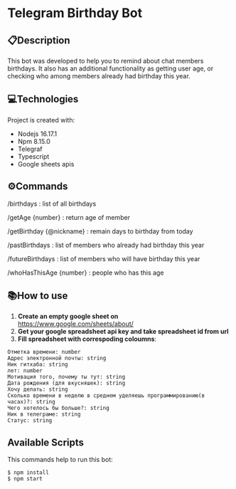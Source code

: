 # Telegram Birthday Bot


## 📋Description
This bot was developed to help you to remind about chat members birthdays.
It also has an additional functionality as getting user age,
 or checking who among members already had birthday this year.


## :computer:Technologies
Project is created with:
* Nodejs 16.17.1
* Npm 8.15.0
* Telegraf
* Typescript
* Google sheets apis

## :gear:Commands

/birthdays
: list of all birthdays

/getAge {number}
: return age of member

/getBirthday {@nickname}
: remain days to birthday from today

/pastBirthdays
: list of members who already had birthday this year

/futureBirthdays
: list of members who will have birthday this year

/whoHasThisAge {number}
: people who has this age


## :books:How to use
1. __Create an empty google sheet on__
https://www.google.com/sheets/about/
2. __Get your google spreadsheet api key and take spreadsheet id from url__
3. __Fill spreadsheet with correspoding coloumns__:
```
Отметка времени: number
Адрес электронной почты: string
Ник гитхаба: string
лет: number
Мотивация того, почему ты тут: string
Дата рождения (для вкусняшек): string
Хочу делать: string
Сколько времени в неделю в среднем уделяешь программированию(в часах)?: string
Чего хотелось бы больше?: string
Ник в телеграме: string
Статус: string
```

## Available Scripts
This commands help to run this bot:
```
$ npm install
$ npm start
```
